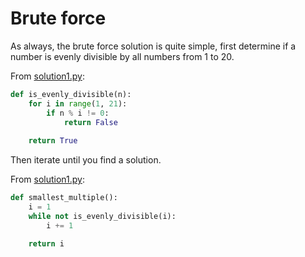 # Brute force

As always, the brute force solution is quite simple, first determine if a number
is evenly divisible by all numbers from 1 to 20.

From [solution1.py](https://github.com/TurtleSmoke/Project-Euler/blob/main/problems/problem_0005/solution1.py):

```python
def is_evenly_divisible(n):
    for i in range(1, 21):
        if n % i != 0:
            return False
        
    return True
```

Then iterate until you find a solution.

From [solution1.py](https://github.com/TurtleSmoke/Project-Euler/blob/main/problems/problem_0005/solution1.py):

```python
def smallest_multiple():
    i = 1
    while not is_evenly_divisible(i):
        i += 1

    return i
```
